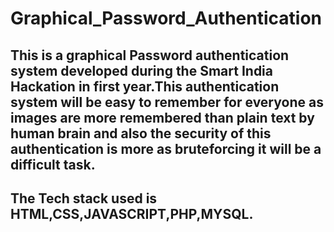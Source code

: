 # Graphical_Password_Authentication

## This is a graphical Password authentication system developed during the Smart India Hackation in first year.This authentication system will be easy to remember for everyone as images are more remembered than plain text by human brain and also the security of this authentication is more as bruteforcing it will be a difficult task.
## The Tech stack used is HTML,CSS,JAVASCRIPT,PHP,MYSQL.
